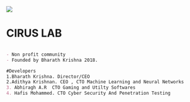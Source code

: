 <img src="https://github.com/CIRUS-LAB/.github/blob/main/intro.jpg">

# CIRUS LAB


```markdown  

- Non profit community
- Founded by Bharath Krishna 2018.

#Developers
1.Bharath Krishna. Director/CEO
2.Adithya Krishnan. CEO , CTO Machine Learning and Neural Networks
3. Abhiragh A.R  CTO Gaming and Utilty Softwares
4. Hafis Mohammed. CTO Cyber Security And Penetration Testing

```



